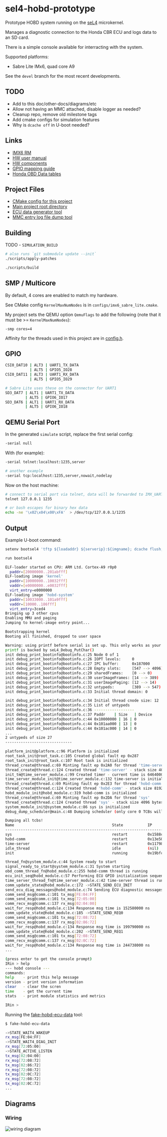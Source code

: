 # sel4-hobd-prototype

Prototype HOBD system running on the [seL4](https://sel4.systems/) microkernel.

Manages a diagnostic connection to the Honda CBR ECU and logs data to an SD card.

There is a simple console available for interracting with the system.

Supported platforms:

- Sabre Lite IMx6, quad core A9

See the `devel` branch for the most recent developments.

## TODO

- Add to this doc/other-docs/diagrams/etc
- Allow not having an MMC attached, disable logger as needed?
- Cleanup repo, remove old milestone tags
- Add cmake configs for simulation features
- Why is `dcache off` in U-boot needed?

## Links

- [IMX6 RM](http://cache.freescale.com/files/32bit/doc/ref_manual/IMX6DQRM.pdf)
- [HW user manual](https://1quxc51443zg3oix7e35dnvg-wpengine.netdna-ssl.com/wp-content/uploads/2014/11/SABRE_Lite_Hardware_Manual_rev11.pdf)
- [HW components](https://1quxc51443zg3oix7e35dnvg-wpengine.netdna-ssl.com/wp-content/uploads/2014/11/sabre_lite-revD.pdf)
- [GPIO mapping guide](https://www.kosagi.com/w/index.php?title=Definitive_GPIO_guide)
- [Honda OBD Data tables](http://projects.gonzos.net/wp-content/uploads/2015/09/Honda-data-tables.pdf)

## Project Files
- [CMake config for this project](configs/imx6_sabre_lite.cmake)
- [Main project root directory](projects/hobd_system)
- [ECU data generator tool](testing_tools/fake_hobd_ecu_data/README.md)
- [MMC entry log file dump tool](testing-tools/hobd-log-entry-dump/README.md)

## Building

TODO - `SIMULATION_BUILD`

```bash
# also runs `git submodule update --init`
./scripts/apply-patches

./scripts/build
```

## SMP / Multicore

By default, 4 cores are enabled to match my hardware.

See CMake config `KernelMaxNumNodes` is in `configs/imx6_sabre_lite.cmake`.

My project sets the QEMU option `QemuFlags` to add the
following (note that it must be >= `KernelMaxNumNodes`):

```base
-smp cores=4
```

Affinity for the threads used in this project are in [config.h](projects/hobd_system/include/config.h).

## GPIO

```bash
CSI0_DAT10 | ALT3 | UART1_TX_DATA
           | ALT5 | GPIO5_IO28
CSI0_DAT11 | ALT3 | UART1_RX_DATA
           | ALT5 | GPIO5_IO29

# Sabre Lite uses these on the connector for UART1
SD3_DAT7 | ALT1 | UART1_TX_DATA
         | ALT5 | GPIO6_IO17
SD3_DAT6 | ALT1 | UART1_RX_DATA
         | ALT5 | GPIO6_IO18
```

## QEMU Serial Port

In the generated `simulate` script, replace the first serial config:

```bash
-serial null
```

With (for example):

```bash
-serial telnet:localhost:1235,server

# another example
-serial tcp:localhost:1235,server,nowait,nodelay
```

Now on the host machine:

```bash
# connect to serial port via telnet, data will be forwarded to IMX_UART1
telnet 127.0.0.1 1235

# or bash escapes for binary hex data
echo -ne '\x02\x04\x00\xFA'  > /dev/tcp/127.0.0.1/1235
```

## Output

Example U-boot command:

```bash
setenv bootsel4 'tftp ${loadaddr} ${serverip}:${imgname}; dcache flush; dcache off; bootelf'

run bootsel4
```

```bash
ELF-loader started on CPU: ARM Ltd. Cortex-A9 r0p0
  paddr=[20000000..201abfff]
ELF-loading image 'kernel'
  paddr=[10000000..10032fff]
  vaddr=[e0000000..e0032fff]
  virt_entry=e0000000
ELF-loading image 'hobd-system'
  paddr=[10033000..101a9fff]
  vaddr=[10000..186fff]
  virt_entry=3ced4
Bringing up 3 other cpus
Enabling MMU and paging
Jumping to kernel-image entry point...

Bootstrapping kernel
Booting all finished, dropped to user space

Warning: using printf before serial is set up. This only works as your
printf is backed by seL4_Debug_PutChar()
init debug_print_bootinfo@bootinfo.c:25 Node 0 of 1
init debug_print_bootinfo@bootinfo.c:26 IOPT levels:     0
init debug_print_bootinfo@bootinfo.c:27 IPC buffer:      0x187000
init debug_print_bootinfo@bootinfo.c:28 Empty slots:     [547 --> 4096)
init debug_print_bootinfo@bootinfo.c:29 sharedFrames:    [0 --> 0)
init debug_print_bootinfo@bootinfo.c:30 userImageFrames: [14 --> 389)
init debug_print_bootinfo@bootinfo.c:31 userImagePaging: [12 --> 14)
init debug_print_bootinfo@bootinfo.c:32 untypeds:        [389 --> 547)
init debug_print_bootinfo@bootinfo.c:33 Initial thread domain: 0

init debug_print_bootinfo@bootinfo.c:34 Initial thread cnode size: 12
init debug_print_bootinfo@bootinfo.c:35 List of untypeds
init debug_print_bootinfo@bootinfo.c:36 ------------------
init debug_print_bootinfo@bootinfo.c:37 Paddr    | Size   | Device
init debug_print_bootinfo@bootinfo.c:44 0x10000000 | 16 | 0
init debug_print_bootinfo@bootinfo.c:44 0x101aa000 | 13 | 0
init debug_print_bootinfo@bootinfo.c:44 0x101ac000 | 14 | 0
...
2 untypeds of size 27
------------------------------

platform_init@platform.c:96 Platform is initialized
root_task_init@root_task.c:105 Created global fault ep 0x287
root_task_init@root_task.c:107 Root task is initialized
thread_create@thread.c:69 Minting fault ep 0x2A0 for thread 'time-server'
thread_create@thread.c:124 Created thread 'time-server' - stack size 4096 bytes
init_tm@time_server_module.c:99 Created timer - current time is 6464000 ns
time_server_module_init@time_server_module.c:132 time-server is initialized
thread_create@thread.c:69 Minting fault ep 0x2E3 for thread 'hobd-comm'
thread_create@thread.c:124 Created thread 'hobd-comm' - stack size 8192 bytes
hobd_module_init@hobd_module.c:319 hobd-comm is initialized
thread_create@thread.c:69 Minting fault ep 0x2DA for thread 'sys'
thread_create@thread.c:124 Created thread 'sys' - stack size 4096 bytes
system_module_init@system_module.c:86 sys is initialized
debug_dump_scheduler@main.c:48 Dumping scheduler (only core 0 TCBs will be displayed)

Dumping all tcbs!
Name                                            State           IP                       Prio    Core
--------------------------------------------------------------------------------------
sys                                             restart         0x1588c 255                     0
hobd-comm                                       restart         0x13e50 255                     0
time-server                                     restart         0x11798 255                     0
idle_thread                                     idle            (nil)   0                       0
init                                            running         0x19bfc 255                     0

thread_fn@system_module.c:44 System ready to start
signal_ready_to_start@system_module.c:31 System starting
obd_comm_thread_fn@hobd_module.c:255 hobd-comm thread is running
ecu_init_seq@hobd_module.c:57 Performing ECU GPIO initialization sequence
time_server_thread_fn@time_server_module.c:42 time-server thread is running
comm_update_state@hobd_module.c:172 ->STATE_SEND_ECU_INIT
send_ecu_diag_messages@hobd_module.c:74 Sending ECU diagnostic messages
comm_send_msg@comm.c:101 tx_msg[FE:04:FF]
comm_send_msg@comm.c:101 tx_msg[72:05:00]
comm_recv_msg@comm.c:137 rx_msg[02:04:00]
wait_for_resp@hobd_module.c:134 Response msg time is 152580000 ns
comm_update_state@hobd_module.c:185 ->STATE_SEND_REQ0
comm_send_msg@comm.c:101 tx_msg[72:08:72]
comm_recv_msg@comm.c:137 rx_msg[02:86:72]
wait_for_resp@hobd_module.c:134 Response msg time is 199790000 ns
comm_update_state@hobd_module.c:202 ->STATE_SEND_REQ1
comm_send_msg@comm.c:101 tx_msg[72:08:72]
comm_recv_msg@comm.c:137 rx_msg[02:0C:72]
wait_for_resp@hobd_module.c:134 Response msg time is 244738000 ns
...

(press enter to get the console prompt)
IRin > help
--- hobd console ---
commands:
help    - print this help message
version - print version information
clear   - clear the scren
time    - get the current time
stats   - print module statistics and metrics

IRin > 
```

Running the [fake-hobd-ecu-data](testing-tools/fake-hobd-ecu-data/README.md) tool:

```bash
$ fake-hobd-ecu-data

->STATE_WAIT4_WAKEUP
rx_msg[FE:04:FF]
->STATE_WAIT4_DIAG_INIT
rx_msg[72:05:00]
->STATE_ACTIVE_LISTEN
tx_msg[02:04:00]
rx_msg[72:08:72]
tx_msg[02:86:72]
rx_msg[72:08:72]
tx_msg[02:0C:72]
rx_msg[72:08:72]
tx_msg[02:0C:72]
...
```

## Diagrams

### Wiring

![wiring diagram](images/wiring_diagram.png)
